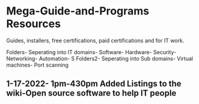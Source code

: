 # Mega-Guide-and-Programs Resources
Guides, installers, free certifications, paid certifications and for IT work.

Folders- Seperating into IT domains- Software- Hardware- Security- Networking- Automation- S
Folders2- Seperating into Sub domains- Virtual machines- Port scanning

1-17-2022-
1pm-430pm 
Added Listings to the wiki-Open source software 
to help IT people
------------------------------------------------------------------------
